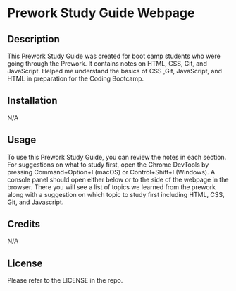 # Prework Study Guide Webpage

## Description

This Prework Study Guide was created for boot camp students who were going through the Prework. 
It contains notes on HTML, CSS, Git, and JavaScript.
Helped me understand the basics of CSS ,Git, JavaScript, and HTML in preparation for the Coding Bootcamp.

## Installation

N/A

## Usage

To use this Prework Study Guide, you can review the notes in each section. For suggestions on what to study first, open the Chrome DevTools by pressing Command+Option+I (macOS) or Control+Shift+I (Windows). A console panel should open either below or to the side of the webpage in the browser. There you will see a list of topics we learned from the prework along with a suggestion on which topic to study first including HTML, CSS, Git, and Javascript.

## Credits

N/A

## License

Please refer to the LICENSE in the repo.